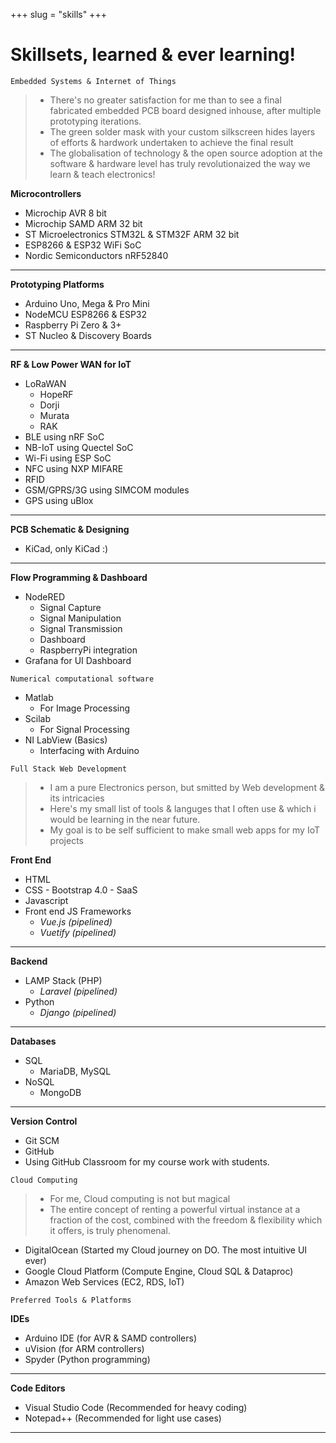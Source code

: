 +++ 
slug = "skills"
+++

# Skillsets, learned & ever learning!

```
Embedded Systems & Internet of Things
```
> - There's no greater satisfaction for me than to see a final fabricated embedded PCB board designed inhouse, after multiple prototyping iterations.
> - The green solder mask with your custom silkscreen hides layers of efforts & hardwork undertaken to achieve the final result
> - The globalisation of technology & the open source adoption at the software & hardware level has truly revolutionaized the way we learn & teach electronics!   

__Microcontrollers__
- Microchip AVR 8 bit
- Microchip SAMD ARM 32 bit
- ST Microelectronics STM32L & STM32F ARM 32 bit
- ESP8266 & ESP32 WiFi SoC
- Nordic Semiconductors nRF52840
---
__Prototyping Platforms__

- Arduino Uno, Mega & Pro Mini
- NodeMCU ESP8266 & ESP32
- Raspberry Pi Zero & 3+
- ST Nucleo & Discovery Boards
---
__RF & Low Power WAN for IoT__ 
- LoRaWAN
  - HopeRF
  - Dorji
  - Murata
  - RAK
- BLE using nRF SoC
- NB-IoT using Quectel SoC
- Wi-Fi using ESP SoC
- NFC using NXP MIFARE
- RFID
- GSM/GPRS/3G using SIMCOM modules
- GPS using uBlox
---
__PCB Schematic & Designing__

- KiCad, only KiCad :)

---
__Flow Programming & Dashboard__

- NodeRED 
  - Signal Capture
  - Signal Manipulation
  - Signal Transmission
  - Dashboard
  - RaspberryPi integration
- Grafana for UI Dashboard

```
Numerical computational software 
```

- Matlab
  - For Image Processing
- Scilab
  - For Signal Processing
- NI LabView (Basics)
  - Interfacing with Arduino

```
Full Stack Web Development
```
> - I am a pure Electronics person, but smitted by Web development & its intricacies  
> - Here's my small list of tools & languges that I often use & which i would be learning in the near future.
> - My goal is to be self sufficient to make small web apps for my IoT projects

__Front End__

- HTML
- CSS - Bootstrap 4.0 - SaaS
- Javascript
- Front end JS Frameworks
  - _Vue.js (pipelined)_
  - _Vuetify (pipelined)_
---
__Backend__

- LAMP Stack (PHP)
  - _Laravel (pipelined)_
- Python
  - _Django (pipelined)_
---
__Databases__

- SQL
  - MariaDB, MySQL
- NoSQL
  - MongoDB
---
__Version Control__

- Git SCM 
- GitHub 
- Using GitHub Classroom for my course work with students. 

```
Cloud Computing
```
> - For me, Cloud computing is not but magical  
> - The entire concept of renting a powerful virtual instance at a fraction of the cost, combined with the freedom & flexibility which it offers, is truly phenomenal.

- DigitalOcean (Started my Cloud journey on DO. The most intuitive UI ever)
- Google Cloud Platform (Compute Engine, Cloud SQL & Dataproc)
- Amazon Web Services (EC2, RDS, IoT)


``` 
Preferred Tools & Platforms
```

__IDEs__
- Arduino IDE (for AVR & SAMD controllers)
- uVision (for ARM controllers)
- Spyder (Python programming)

---
__Code Editors__

- Visual Studio Code (Recommended for heavy coding)
- Notepad++ (Recommended for light use cases)

---
